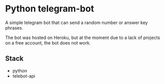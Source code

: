 # Python telegram-bot

A simple telegram bot that can send a random number or answer key phrases.

The bot was hosted on Heroku, but at the moment due to a lack of projects on a free account, the bot does not work.

## Stack
- python
- telebot-api
